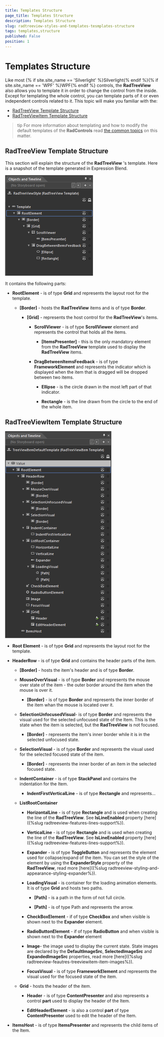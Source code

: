 ```yaml
---
title: Templates Structure
page_title: Templates Structure
description: Templates Structure
slug: radtreeview-styles-and-templates-tesmplates-structure
tags: templates,structure
published: False
position: 1
---
```


# Templates Structure

Like most {% if site.site_name == 'Silverlight' %}Silverlight{% endif %}{% if site.site_name == 'WPF' %}WPF{% endif %} controls, the __RadTreeView__ also allows you to template it in order to change the control from the inside. Except for templating the whole control, you can template parts of it or even independent controls related to it. This topic will make you familiar with the:

* [RadTreeView Template Structure](#RadTreeView_Template_Structure)
* [RadTreeViewItem Template Structure](#RadTreeViewItem_Template_Structures)

>tip For more information about templating and how to modify the default templates of the __RadControls__ read [the common topics](http://www.telerik.com/help/silverlight/common-styling-appearance-edit-control-templates-blend.html) on this matter.

## RadTreeView Template Structure

This section will explain the structure of the __RadTreeView__ 's template. Here is a snapshot of the template generated in Expression Blend.

![](images/RadTreeView_StylesAnTemplates_Templates_Structure_01.png)

It contains the following parts:

* __RootElement__ - is of type __Grid__ and represents the layout root for the template. 

	* __[Border]__ - hosts the __RadTreeView__ items and is of type __Border__.  
	 
		* __[Grid]__ - represents the host control for the __RadTreeView__'s items. 

			* __ScrollViewer__ - is of type __ScrollViewer__ element and represents the control that holds all the items. 

				* __[ItemsPresenter]__ - this is the only mandatory element from the __RadTreeView__ template used to display the __RadTreeView__ items. 

			* __DragBetweenItemsFeedback__ - is of type __FrameworkElement__ and represents the indicator which is displayed when the item that is dragged will be dropped between two items. 

				* __Ellipse__ - is the circle drawn in the most left part of that indicator. 

				* __Rectangle__ - is the line drawn from the circle to the end of the whole item.

## RadTreeViewItem Template Structure

![](images/RadTreeView_StylesAnTemplates_Templates_Structure_02.png)

* __Root Element__ - is of type __Grid__ and represents the layout root for the template. 

* __HeaderRow__ - is of type __Grid__ and contains the header parts of the item. 

	* __[Border]__ - hosts the item's header and is of type __Border__. 

	* __MouseOverVisual__ - is of type __Border__ and represents the mouse over state of the item - the outer border around the item when the mouse is  over it. 

		* __[Border]__ - is of type __Border__ and represents the inner border of the item whan the mouse is located over it.

	* __SelectionUnfocusedVisual__- is of type __Border__ and represents the visual used for the selected unfocused state of the Item. This is the state when the item is selected, but the __RadTreeView__ is not focused. 

		* __[Border]__ - represents the item's inner border while it is in the selected unfocused state.

	* __SelectionVisual__ - is of type __Border__ and represents the visual used for the selected focused state of the item. 

		* __[Border]__ - represents the inner border of an item in the selected focused state.

	* __IndentContainer__ - is of type __StackPanel__ and contains the indentation for the Item. 

		* __IndentFirstVerticalLine__ - is of type __Rectangle__ and represents... 

	* __ListRootContainer__ 

		* __HorizontalLine__ - is of type __Rectangle__ and is used when creating the line of the __RadTreeView__. See __IsLineEnabled__ property [here]({%slug radtreeview-features-lines-support%}). 

		* __VerticalLine__ - is of type __Rectangle__ and is used when creating the line of the __RadTreeView__. See __IsLineEnabled__ property [here]({%slug radtreeview-features-lines-support%}). 

		* __Expander__ - is of type __ToggleButton__ and represents the element used for collapse/expand of the item. You can set the style of the element by using the __ExpanderStyle__ property of the __RadTreeView__, read more [here]({%slug radtreeview-styling-and-appearance-styling-expander%}). 

		* __LoadingVisual__ - is container for the loading animation elements. It is of type __Grid__ and hosts two paths.   

			* __[Path]__ - is a path in the form of not full circle. 

			* __[Path]__ - is of type Path and represents the arrow.

		* __CheckBoxElement__ - if of type __CheckBox__ and when visible is shown next to the __Expander__ element. 

		* __RadioButtonElement__ -  if of type __RadioButton__ and when visible is shown next to the __Expander__ element 

		* __Image__- the image used to display the current state. State images are declared by the __DefaultImageSrc__, __SelectedImageSrc__ and __ExpandedImageSrc__ properties, read more [here]({%slug radtreeview-feautres-treeviewitem-item-images%}). 

		* __FocusVisual__ - is of type __FrameworkElement__ and represents the visual used for the focused state of the item. 

	* __Grid__ - hosts the header of the item. 

		* __Header__ - is of type __ContentPresenter__ and also represents a control __part__ used to display the header of the Item. 

		* __EditHeaderElement__ - is also a control __part__ of type __ContentPresenter__ used to edit the header of the Item. 

* __ItemsHost__ - is of type __ItemsPresenter__ and represents the child items of the Item. 